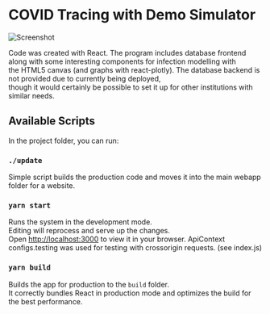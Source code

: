 # COVID Tracing with Demo Simulator
![Screenshot](https://github.com/lukeczapla/react-frontend/blob/master/snapshot.png?raw=true)

Code was created with React.
The program includes database frontend along with some interesting components for infection modelling with \
the HTML5 canvas (and graphs with react-plotly). The database backend is not provided due to currently being deployed, \
though it would certainly be possible to set it up for other institutions with similar needs.

## Available Scripts

In the project folder, you can run:

### `./update`

Simple script builds the production code and moves it into the main webapp folder for a website.

### `yarn start`

Runs the system in the development mode.\
Editing will reprocess and serve up the changes.\
Open [http://localhost:3000](http://localhost:3000) to view it in your browser.
ApiContext configs.testing was used for testing with crossorigin requests. (see index.js)

### `yarn build`

Builds the app for production to the `build` folder.\
It correctly bundles React in production mode and optimizes the build for the best performance.

